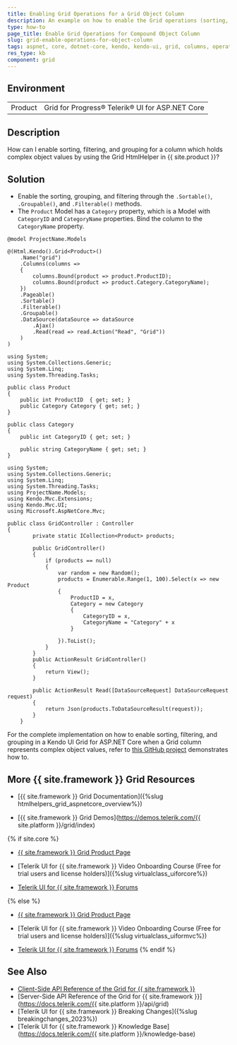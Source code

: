 ```yaml
---
title: Enabling Grid Operations for a Grid Object Column
description: An example on how to enable the Grid operations (sorting, filtering, and grouping) for a column which represents a compound object with {{ site.product }}.
type: how-to
page_title: Enable Grid Operations for Compound Object Column
slug: grid-enable-operations-for-object-column
tags: aspnet, core, dotnet-core, kendo, kendo-ui, grid, columns, operations, filtering, sorting
res_type: kb
component: grid
---
```


## Environment

<table>
 <tr>
  <td>Product</td>
  <td>Grid for Progress® Telerik® UI for ASP.NET Core</td>
 </tr>
</table>

## Description

How can I enable sorting, filtering, and grouping for a column which holds complex object values by using the Grid HtmlHelper in {{ site.product }}?

## Solution

- Enable the sorting, grouping, and filtering through the `.Sortable()`, `.Groupable()`, and `.Filterable()` methods.
- The `Product` Model has a `Category` property, which is a Model with `CategoryID` and `CategoryName` properties. Bind the column to the `CategoryName` property.

```View
@model ProjectName.Models

@(Html.Kendo().Grid<Product>()
    .Name("grid")
    .Columns(columns =>
    {
        columns.Bound(product => product.ProductID);
        columns.Bound(product => product.Category.CategoryName);
    })
    .Pageable()
    .Sortable()
    .Filterable()
    .Groupable()
    .DataSource(dataSource => dataSource
        .Ajax()
        .Read(read => read.Action("Read", "Grid"))
    )
)
```
```Models
using System;
using System.Collections.Generic;
using System.Linq;
using System.Threading.Tasks;

public class Product
{
    public int ProductID  { get; set; }
    public Category Category { get; set; }
}

public class Category
{
    public int CategoryID { get; set; }

    public string CategoryName { get; set; }
}
```
```Controller
using System;
using System.Collections.Generic;
using System.Linq;
using System.Threading.Tasks;
using ProjectName.Models;
using Kendo.Mvc.Extensions;
using Kendo.Mvc.UI;
using Microsoft.AspNetCore.Mvc;

public class GridController : Controller
{
        private static ICollection<Product> products;

        public GridController()
        {
            if (products == null)
            {
                var random = new Random();
                products = Enumerable.Range(1, 100).Select(x => new Product
                {
                    ProductID = x,
                    Category = new Category
                    {
                        CategoryID = x,
                        CategoryName = "Category" + x
                    }

                }).ToList();
            }
        }
        public ActionResult GridController()
        {
            return View();
        }

        public ActionResult Read([DataSourceRequest] DataSourceRequest request)
        {
            return Json(products.ToDataSourceResult(request));
        }
    }
```

For the complete implementation on how to enable sorting, filtering, and grouping in a Kendo UI Grid for ASP.NET Core when a Grid column represents complex object values, refer to [this GitHub project](https://github.com/telerik/ui-for-aspnet-core-examples/blob/master/Telerik.Examples.Mvc/Telerik.Examples.Mvc/Views/Grid/EnableOperationsForObjectColumn.cshtml) demonstrates how to.

## More {{ site.framework }} Grid Resources

* [{{ site.framework }} Grid Documentation]({%slug htmlhelpers_grid_aspnetcore_overview%})

* [{{ site.framework }} Grid Demos](https://demos.telerik.com/{{ site.platform }}/grid/index)

{% if site.core %}
* [{{ site.framework }} Grid Product Page](https://www.telerik.com/aspnet-core-ui/grid)

* [Telerik UI for {{ site.framework }} Video Onboarding Course (Free for trial users and license holders)]({%slug virtualclass_uiforcore%})

* [Telerik UI for {{ site.framework }} Forums](https://www.telerik.com/forums/aspnet-core-ui)

{% else %}
* [{{ site.framework }} Grid Product Page](https://www.telerik.com/aspnet-mvc/grid)

* [Telerik UI for {{ site.framework }} Video Onboarding Course (Free for trial users and license holders)]({%slug virtualclass_uiformvc%})

* [Telerik UI for {{ site.framework }} Forums](https://www.telerik.com/forums/aspnet-mvc)
{% endif %}

## See Also

* [Client-Side API Reference of the Grid for {{ site.framework }}](https://docs.telerik.com/kendo-ui/api/javascript/ui/grid)
* [Server-Side API Reference of the Grid for {{ site.framework }}](https://docs.telerik.com/{{ site.platform }}/api/grid)
* [Telerik UI for {{ site.framework }} Breaking Changes]({%slug breakingchanges_2023%})
* [Telerik UI for {{ site.framework }} Knowledge Base](https://docs.telerik.com/{{ site.platform }}/knowledge-base)
